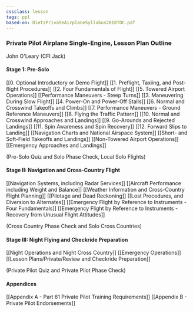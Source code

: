 ```yaml
---
cssclass: lesson
tags: ppl
based-on: DietzPrivateAirplaneSyllabus2018TOC.pdf
---
```

### Private Pilot Airplane Single-Engine, Lesson Plan Outline
John O'Leary (CFI Jack)

#### Stage 1: Pre-Solo
[[0. Optional Introductory or Demo Flight]]
[[1. Preflight, Taxiing, and Post-flight Procedures]]
[[2. Four Fundamentals of Flight]]
[[5. Towered Airport Operations]]
[[Performance Maneuvers - Steep Turns]]
[[3. Maneuvering During Slow Flight]]
[[4. Power-On and Power-Off Stalls]]
[[6. Normal and Crosswind Takeoffs and Climbs]]
[[7. Performance Maneuvers - Ground Reference Maneuvers]]
[[8. Flying the Traffic Pattern]]
[[10. Normal and Crosswind Approaches and Landings]]
[[9. Go-Arounds and Rejected Landings]]
[[11. Spin Awareness and Spin Recovery]]
[[12. Forward Slips to Landing]]
[[Navigation Charts and National Airspace System]]
[[Short- and Soft-Field Takeoffs and Landings]]
[[Non-Towered Airport Operations]]
[[Emergency Approaches and Landings]]

(Pre-Solo Quiz and Solo Phase Check, Local Solo Flights)

#### Stage II: Navigation and Cross-Country Flight
[[Navigation Systems, including Radar Services]]
[[Aircraft Performance including Weight and Balance]]
[[Weather Information and Cross-Country Flight Planning]]
[[Pilotage and Dead Reckoning]]
[[Lost Procedures, and Diversion to Alternates]]
[[Emergency Flight by Reference to Instruments - Four Fundamentals]]
[[Emergency Flight by Reference to Instruments - Recovery from Unusual Flight Attitudes]]

(Cross Country Phase Check and Solo Cross Countries)

#### Stage III: Night Flying and Checkride Preparation
[[Night Operations and Night Cross Country]]
[[Emergency Operations]]
[[Lesson Plans/Private/Review and Checkride Preparation]]

(Private Pilot Quiz and Private Pilot Phase Check)

#### Appendices
[[Appendix A - Part 61 Private Pilot Training Requirements]]
[[Appendix B - Private Pilot Endorsements]]